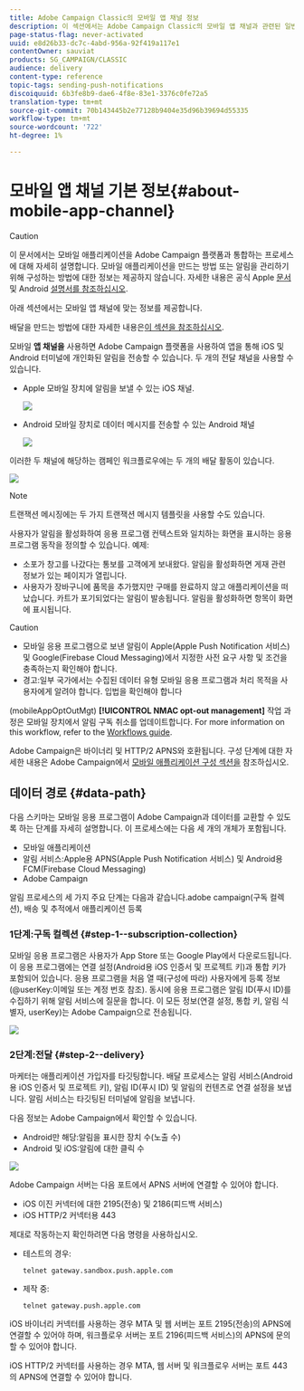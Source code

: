 ```yaml
---
title: Adobe Campaign Classic의 모바일 앱 채널 정보
description: 이 섹션에서는 Adobe Campaign Classic의 모바일 앱 채널과 관련된 일반 정보를 제공합니다.
page-status-flag: never-activated
uuid: e8d26b33-dc7c-4abd-956a-92f419a117e1
contentOwner: sauviat
products: SG_CAMPAIGN/CLASSIC
audience: delivery
content-type: reference
topic-tags: sending-push-notifications
discoiquuid: 6b3fe8b9-dae6-4f8e-83e1-3376c0fe72a5
translation-type: tm+mt
source-git-commit: 70b143445b2e77128b9404e35d96b39694d55335
workflow-type: tm+mt
source-wordcount: '722'
ht-degree: 1%

---
```



# 모바일 앱 채널 기본 정보{#about-mobile-app-channel}

>[!CAUTION]
>
>이 문서에서는 모바일 애플리케이션을 Adobe Campaign 플랫폼과 통합하는 프로세스에 대해 자세히 설명합니다. 모바일 애플리케이션을 만드는 방법 또는 알림을 관리하기 위해 구성하는 방법에 대한 정보는 제공하지 않습니다. 자세한 내용은 공식 Apple [문서](https://developer.apple.com/) 및 Android [설명서를 참조하십시오](https://developer.android.com/index.html).

아래 섹션에서는 모바일 앱 채널에 맞는 정보를 제공합니다.

배달을 만드는 방법에 대한 자세한 내용은[이 섹션을 참조하십시오](../../delivery/using/steps-about-delivery-creation-steps.md).

모바일 **앱 채널을** 사용하면 Adobe Campaign 플랫폼을 사용하여 앱을 통해 iOS 및 Android 터미널에 개인화된 알림을 전송할 수 있습니다. 두 개의 전달 채널을 사용할 수 있습니다.

* Apple 모바일 장치에 알림을 보낼 수 있는 iOS 채널.

   ![](assets/nmac_intro_2.png)

* Android 모바일 장치로 데이터 메시지를 전송할 수 있는 Android 채널

   ![](assets/nmac_intro_1.png)

이러한 두 채널에 해당하는 캠페인 워크플로우에는 두 개의 배달 활동이 있습니다.

![](assets/nmac_intro_3.png)

>[!NOTE]
>
>트랜잭션 메시징에는 두 가지 트랜잭션 메시지 템플릿을 사용할 수도 있습니다.

사용자가 알림을 활성화하여 응용 프로그램 컨텍스트와 일치하는 화면을 표시하는 응용 프로그램 동작을 정의할 수 있습니다. 예제:

* 소포가 창고를 나갔다는 통보를 고객에게 보내왔다. 알림을 활성화하면 게재 관련 정보가 있는 페이지가 열립니다.
* 사용자가 장바구니에 품목을 추가했지만 구매를 완료하지 않고 애플리케이션을 떠났습니다. 카트가 포기되었다는 알림이 발송됩니다. 알림을 활성화하면 항목이 화면에 표시됩니다.

>[!CAUTION]
>
>* 모바일 응용 프로그램으로 보낸 알림이 Apple(Apple Push Notification 서비스) 및 Google(Firebase Cloud Messaging)에서 지정한 사전 요구 사항 및 조건을 충족하는지 확인해야 합니다.
>* 경고:일부 국가에서는 수집된 데이터 유형 모바일 응용 프로그램과 처리 목적을 사용자에게 알려야 합니다. 입법을 확인해야 합니다


(mobileAppOptOutMgt) **[!UICONTROL NMAC opt-out management]** 작업 과정은 모바일 장치에서 알림 구독 취소를 업데이트합니다. For more information on this workflow, refer to the [Workflows guide](../../workflow/using/mobile-app-channel.md).

Adobe Campaign은 바이너리 및 HTTP/2 APNS와 호환됩니다. 구성 단계에 대한 자세한 내용은 Adobe Campaign에서 [모바일 애플리케이션 구성 섹션을](../../delivery/using/configuring-the-mobile-application.md) 참조하십시오.

## 데이터 경로 {#data-path}

다음 스키마는 모바일 응용 프로그램이 Adobe Campaign과 데이터를 교환할 수 있도록 하는 단계를 자세히 설명합니다. 이 프로세스에는 다음 세 개의 개체가 포함됩니다.

* 모바일 애플리케이션
* 알림 서비스:Apple용 APNS(Apple Push Notification 서비스) 및 Android용 FCM(Firebase Cloud Messaging)
* Adobe Campaign

알림 프로세스의 세 가지 주요 단계는 다음과 같습니다.adobe campaign(구독 컬렉션), 배송 및 추적에서 애플리케이션 등록

### 1단계:구독 컬렉션 {#step-1--subscription-collection}

모바일 응용 프로그램은 사용자가 App Store 또는 Google Play에서 다운로드됩니다. 이 응용 프로그램에는 연결 설정(Android용 iOS 인증서 및 프로젝트 키)과 통합 키가 포함되어 있습니다. 응용 프로그램을 처음 열 때(구성에 따라) 사용자에게 등록 정보(@userKey:이메일 또는 계정 번호 참조). 동시에 응용 프로그램은 알림 ID(푸시 ID)를 수집하기 위해 알림 서비스에 질문을 합니다. 이 모든 정보(연결 설정, 통합 키, 알림 식별자, userKey)는 Adobe Campaign으로 전송됩니다.

![](assets/nmac_register_view.png)

### 2단계:전달 {#step-2--delivery}

마케터는 애플리케이션 가입자를 타깃팅합니다. 배달 프로세스는 알림 서비스(Android용 iOS 인증서 및 프로젝트 키), 알림 ID(푸시 ID) 및 알림의 컨텐츠로 연결 설정을 보냅니다. 알림 서비스는 타깃팅된 터미널에 알림을 보냅니다.

다음 정보는 Adobe Campaign에서 확인할 수 있습니다.

* Android만 해당:알림을 표시한 장치 수(노출 수)
* Android 및 iOS:알림에 대한 클릭 수

![](assets/nmac_delivery_view.png)

Adobe Campaign 서버는 다음 포트에서 APNS 서버에 연결할 수 있어야 합니다.

* iOS 이진 커넥터에 대한 2195(전송) 및 2186(피드백 서비스)
* iOS HTTP/2 커넥터용 443

제대로 작동하는지 확인하려면 다음 명령을 사용하십시오.

* 테스트의 경우:

   ```
   telnet gateway.sandbox.push.apple.com
   ```

* 제작 중:

   ```
   telnet gateway.push.apple.com
   ```

iOS 바이너리 커넥터를 사용하는 경우 MTA 및 웹 서버는 포트 2195(전송)의 APNS에 연결할 수 있어야 하며, 워크플로우 서버는 포트 2196(피드백 서비스)의 APNS에 문의할 수 있어야 합니다.

iOS HTTP/2 커넥터를 사용하는 경우 MTA, 웹 서버 및 워크플로우 서버는 포트 443의 APNS에 연결할 수 있어야 합니다.

